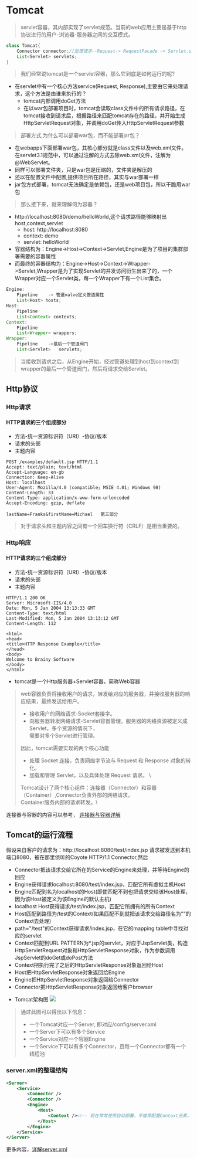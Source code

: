 # Tomcat
> servlet容器，其内部实现了servlet规范。当前的web应用主要是基于http协议进行的用户-浏览器-服务器之间的交互模式。
~~~java
class Tomcat{
    Connector connector;//处理请求--Request-> RequestFacade -> Servlet.service(HttpServletRequest)
    List<Servlet> servlets;
}
~~~


> 我们经常说tomcat是一个servlet容器，那么它到底是如何运行的呢?
+ 在servlet中有一个核心方法service(Request, Response),主要由它来处理请求，这个方法是由谁来执行的？
    + tomcat内部调用doGet方法
    + 在以war包部署项目时，tomcat会读取class文件中的所有请求路径，在tomcat接收到请求后，根据路径来匹配tomcat存在的路径，并开始生成HttpServletRequest对象，并调用doGet传入HttpServletRequest参数

> 部署方式,为什么可以部署war包，而不能部署jar包？
+ 在webapps下面部署war包，其核心部分就是class文件以及web.xml文件。在servlet3.1规范中，可以通过注解的方式去除web.xml文件，注解为@WebServlet。
+ 同样可以部署文件夹，只是war包是压缩的，文件夹是解压的
+ 还以在配置文件中配置<Context path="*" docBase="*"/>,提供项目所在路径，其实与war部署一样
+ jar包方式部署，tomcat无法确定是依赖包，还是web项目包，所以干脆用war包

>那么接下来，就来理解何为容器？
+ http://localhost:8080/demo/helloWorld,这个请求路径能够映射出host,context,servlet
    + host: http://localhost:8080
    + context: demo
    + servlet: helloWorld
+ 容器结构为：Engine->Host->Context->Servlet,Engine是为了项目的集群部署需要的容器属性
+ 而最终的容器结构为：Engine->Host->Context->Wrapper->Servlet,Wrapper是为了实现Servlet的并发访问衍生出来了的，一个Wrapper对应一个Servlet类，每一个Wrapper下有一个List<Servlet>集合。

~~~java
Engine:
    Pipeline    -> 管道valve定义管道属性
    List<Host> hosts;
Host:
    Pipeline
    List<Context> contexts;
Context:
    Pipeline
    List<Wrapper> wrappers;
Wrapper:
    Pipeline    ->最后一个管道阀门
    List<Servlet>   servlets;
~~~
> 当接收到请求之后，从Engine开始，经过管道处理到host到context到wrapper的最后一个管道阀门，然后将请求交给Servlet。

## Http协议
### Http请求
#### HTTP请求的三个组成部分

+ 方法-统一资源标识符（URI）-协议/版本
+ 请求的头部
+ 主题内容

~~~http request
POST /examples/default.jsp HTTP/1.1
Accept: text/plain; text/html
Accept-Language: en-gb
Connection: Keep-Alive
Host: localhost
User-Agent: Mozilla/4.0 (compatible; MSIE 4.01; Windows 98)
Content-Length: 33
Content-Type: application/x-www-form-urlencoded
Accept-Encoding: gzip, deflate

lastName=Franks&firstName=Michael   第三部分
~~~
> 对于请求头和主题内容之间有一个回车换行符（CRLF）是相当重要的。


### Http响应
#### HTTP请求的三个组成部分

+ 方法-统一资源标识符（URI）-协议/版本
+ 请求的头部
+ 主题内容
~~~http request
HTTP/1.1 200 OK
Server: Microsoft-IIS/4.0
Date: Mon, 5 Jan 2004 13:13:33 GMT
Content-Type: text/html
Last-Modified: Mon, 5 Jan 2004 13:13:12 GMT
Content-Length: 112

<html>
<head>
<title>HTTP Response Example</title>
</head>
<body>
Welcome to Brainy Software
</body>
</html>
~~~


+ tomcat是一个Http服务器+Servlet容器，简称Web容器
> web容器负责将接收用户的请求，转发给对应的服务器，并接收服务器的响应结果，最终发送给用户。
> + 接收用户的网络请求-Socket套接字。
> + 向服务器转发网络请求-Servlet容器管理。服务器的网络资源被定义成Servlet，多个资源的情况下，\
> 需要对多个Servlet进行管理。
>
> 因此，tomcat需要实现的两个核心功能
> + 处理 Socket 连接，负责网络字节流与 Request 和 Response 对象的转化。
> + 加载和管理 Servlet，以及具体处理 Request 请求。 \
> 
> Tomcat设计了两个核心组件：连接器（Connector）和容器（Container）,Connector负责外部的网络请求，\
> Container服务内部的请求转发。\


连接器与容器的内容可以参考， <a href="https://www.toutiao.com/a6701177258800841219/">连接器与容器详解</a>

## Tomcat的运行流程
假设来自客户的请求为：http://localhost:8080/test/index.jsp 请求被发送到本机端口8080，被在那里侦听的Coyote HTTP/1.1 Connector,然后
* Connector把该请求交给它所在的Service的Engine来处理，并等待Engine的回应
* Engine获得请求localhost:8080/test/index.jsp，匹配它所有虚拟主机Host
* Engine匹配到名为localhost的Host(即使匹配不到也把请求交给该Host处理，因为该Host被定义为该Engine的默认主机)
* localhost Host获得请求/test/index.jsp，匹配它所拥有的所有Context
* Host匹配到路径为/test的Context(如果匹配不到就把该请求交给路径名为""的Context去处理)
* path="/test"的Context获得请求/index.jsp，在它的mapping table中寻找对应的servlet
* Context匹配到URL PATTERN为*.jsp的servlet，对应于JspServlet类，构造HttpServletRequest对象和HttpServletResponse对象，作为参数调用JspServlet的doGet或doPost方法
* Context把执行完了之后的HttpServletResponse对象返回给Host
* Host把HttpServletResponse对象返回给Engine
* Engine把HttpServletResponse对象返回给Connector
* Connector把HttpServletResponse对象返回给客户browser

+ Tomcat架构图
<img src="https://img.mukewang.com/5a26687d0001ca2712300718.png"></img>

> 通过此图可以得出以下信息：
> + 一个Tomcat对应一个Server, 即对应/config/server.xml
> + 一个Server下可以有多个Service
> + 一个Service对应一个容器Engine
> + 一个Service下可以有多个Connector，且每一个Connector都有一个线程池

### server.xml的整理结构
~~~xml
<Server>
    <Service>
        <Connector />
        <Connector />
        <Engine>
            <Host>
                <Context /><!-- 现在常常使用自动部署，不推荐配置Context元素，Context小节有详细说明 -->
            </Host>
        </Engine>
    </Service>
</Server>
~~~
更多内容，<a href="https://www.cnblogs.com/kismetv/p/7228274.html">详解server.xml</a>
